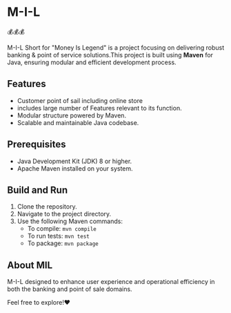 # M-I-L

💰💰💰

M-I-L Short for "Money Is Legend" is a project focusing on delivering robust banking & point of service solutions.This project is built using **Maven** for Java, ensuring modular and efficient development process.

## Features

- Customer point of sail including online store
- includes large number of Features relevant to its function.
- Modular structure powered by Maven.
- Scalable and maintainable Java codebase.

## Prerequisites

- Java Development Kit (JDK) 8 or higher.
- Apache Maven installed on your system.

## Build and Run

1. Clone the repository.
2. Navigate to the project directory.
3. Use the following Maven commands:
   - To compile: `mvn compile`
   - To run tests: `mvn test`
   - To package: `mvn package`

## About MIL

M-I-L designed to enhance user experience and operational efficiency in both the banking and point of sale domains.

Feel free to explore!❤️
